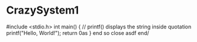 # CrazySystem1
#include <stdio.h>
int main() {
   // printf() displays the string inside quotation
   printf("Hello, World!");
   return 0as
}
end so close
asdf
end/
